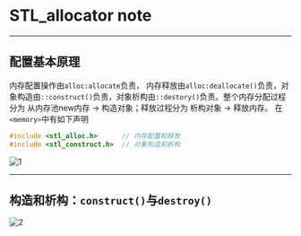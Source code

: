 # STL_allocator note  

---

## 配置基本原理
内存配置操作由`alloc:allocate`负责， 内存释放由`alloc:deallocate()`负责，对象构造由`::construct()`负责，对象析构由`::destory()`负责。整个内存分配过程分为 从内存池new内存 -> 构造对象；释放过程分为 析构对象 -> 释放内存。
在`<memory>`中有如下声明
```c
#include <stl_alloc.h>      // 内存配置和释放
#include <stl_construct.h>  // 对象构造和析构
```
![1](http://img.my.csdn.net/uploads/201211/29/1354196694_9025.jpg)  

---

## 构造和析构：`construct()`与`destroy()`


![2](http://img.my.csdn.net/uploads/201211/29/1354196922_8237.jpg)
